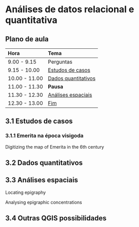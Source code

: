 # Análises de datos relacional e quantitativa

## Plano de aula

| **Hora**         |   **Tema**   |
|:--------------|:-----------|
| 9.00 - 9.15 | Perguntas |
| 9.15 - 10.00 | [Estudos de casos](https://github.com/Toletum-Network/QGIS_Classical_Studies/blob/master/M%C3%A9todos_espaciais_para_os_visigodos/3.%20An%C3%A1lises_de_datos_relacional_e_quantitativa.md#31-estudos-de-casos)  |
| 10.00 - 11.00 | [Dados quantitativos](https://github.com/Toletum-Network/QGIS_Classical_Studies/blob/master/M%C3%A9todos_espaciais_para_os_visigodos/3.%20An%C3%A1lises_de_datos_relacional_e_quantitativa.md#32-dados-quantitativos)|
| 11.00 - 11.30 | **Pausa** | 
| 11.30 - 12.30 | [Análises espaciais](https://github.com/Toletum-Network/QGIS_Classical_Studies/blob/master/M%C3%A9todos_espaciais_para_os_visigodos/3.%20An%C3%A1lises_de_datos_relacional_e_quantitativa.md#33-an%C3%A1lises-espaciais) |
| 12.30 - 13.00 | [Fim](https://github.com/Toletum-Network/QGIS_Classical_Studies/blob/master/M%C3%A9todos_espaciais_para_os_visigodos/3.%20An%C3%A1lises_de_datos_relacional_e_quantitativa.md#34-outras-qgis-possibilidades) |

## 3.1 Estudos de casos

### 3.1.1 Emerita na época visigoda

Digitizing the map of Emerita in the 6th century

## 3.2 Dados quantitativos

## 3.3 Análises espaciais
Locating epigraphy 

Analysing epigraphic concentrations


## 3.4 Outras QGIS possibilidades
